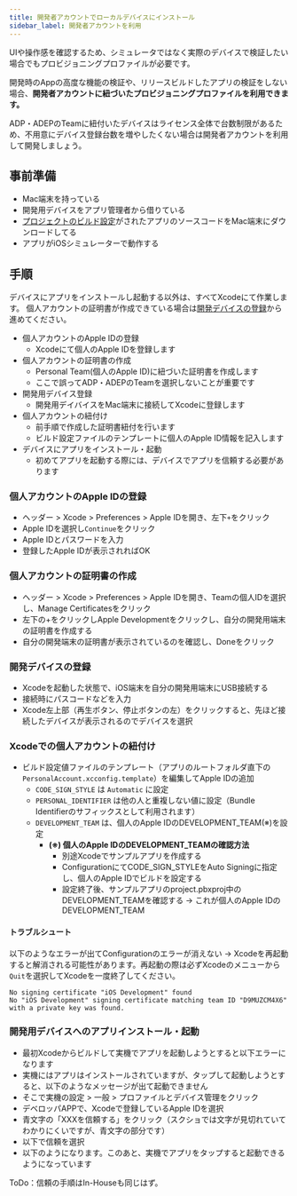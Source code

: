```yaml
---
title: 開発者アカウントでローカルデバイスにインストール
sidebar_label: 開発者アカウントを利用
---
```


UIや操作感を確認するため、シミュレータではなく実際のデバイスで検証したい場合でもプロビジョニングプロファイルが必要です。

開発時のAppの高度な機能の検証や、リリースビルドしたアプリの検証をしない場合、**開発者アカウントに紐づいたプロビジョニングプロファイルを利用できます。**

ADP・ADEPのTeamに紐付いたデバイスはライセンス全体で台数制限があるため、不用意にデバイス登録台数を増やしたくない場合は開発者アカウントを利用して開発しましょう。


## 事前準備
- Mac端末を持っている
- 開発用デバイスをアプリ管理者から借りている
- [プロジェクトのビルド設定](./build_setting.md)がされたアプリのソースコードをMac端末にダウンロードしてる
- アプリがiOSシミュレーターで動作する

## 手順

デバイスにアプリをインストールし起動する以外は、すべてXcodeにて作業します。
個人アカウントの証明書が作成できている場合は[開発デバイスの登録](#開発デバイスの登録)から進めてください。

- 個人アカウントのApple IDの登録
  - Xcodeにて個人のApple IDを登録します
- 個人アカウントの証明書の作成
  - Personal Team(個人のApple ID)に紐づいた証明書を作成します
  - ここで誤ってADP・ADEPのTeamを選択しないことが重要です
- 開発用デバイス登録
  - 開発用デイバイスをMac端末に接続してXcodeに登録します
- 個人アカウントの紐付け
  - 前手順で作成した証明書紐付を行います
  - ビルド設定ファイルのテンプレートに個人のApple ID情報を記入します
- デバイスにアプリをインストール・起動
  - 初めてアプリを起動する際には、デバイスでアプリを信頼する必要があります


### 個人アカウントのApple IDの登録

- ヘッダー > Xcode > Preferences > Apple IDを開き、左下`+`をクリック
- Apple IDを選択し`Continue`をクリック
- Apple IDとパスワードを入力
- 登録したApple IDが表示されればOK


### 個人アカウントの証明書の作成

- ヘッダー > Xcode > Preferences > Apple IDを開き、Teamの個人IDを選択し、Manage Certificatesをクリック
- 左下の+をクリックしApple Developmentをクリックし、自分の開発用端末の証明書を作成する
- 自分の開発端末の証明書が表示されているのを確認し、Doneをクリック

### 開発デバイスの登録

- Xcodeを起動した状態で、iOS端末を自分の開発用端末にUSB接続する
- 接続時にパスコードなどを入力
- Xcode左上部（再生ボタン、停止ボタンの左）をクリックすると、先ほど接続したデバイスが表示されるのでデバイスを選択


### Xcodeでの個人アカウントの紐付け

- ビルド設定値ファイルのテンプレート（アプリのルートフォルダ直下の`PersonalAccount.xcconfig.template`）を編集してApple IDの追加
   - `CODE_SIGN_STYLE` は `Automatic` に設定
   - `PERSONAL_IDENTIFIER` は他の人と重複しない値に設定（Bundle Identifierのサフィックスとして利用されます）
   - `DEVELOPMENT_TEAM` は、個人のApple IDのDEVELOPMENT_TEAM(※)を設定
      - **(※) 個人のApple IDのDEVELOPMENT_TEAMの確認方法**  
        - 別途Xcodeでサンプルアプリを作成する
        - ConfigurationにてCODE_SIGN_STYLEをAuto Signingに指定し、個人のApple IDでビルドを設定する
        - 設定終了後、サンプルアプリのproject.pbxproj中のDEVELOPMENT_TEAMを確認する → これが個人のApple IDのDEVELOPMENT_TEAM

#### トラブルシュート

以下のようなエラーが出てConfigurationのエラーが消えない
→ Xcodeを再起動すると解消される可能性があります。再起動の際は必ずXcodeのメニューから`Quit`を選択してXcodeを一度終了してください。

```
No signing certificate "iOS Development" found
No "iOS Development" signing certificate matching team ID "D9MUZCM4X6" with a private key was found.
```

### 開発用デバイスへのアプリインストール・起動

- 最初Xcodeからビルドして実機でアプリを起動しようとすると以下エラーになります
- 実機にはアプリはインストールされていますが、タップして起動しようとすると、以下のようなメッセージが出て起動できません
- そこで実機の設定 > 一般 > プロファイルとデバイス管理をクリック
- デベロッパAPPで、Xcodeで登録しているApple IDを選択
- 青文字の「XXXを信頼する」をクリック（スクショでは文字が見切れていてわかりにくいですが、青文字の部分です）
- 以下で信頼を選択
- 以下のようになります。このあと、実機でアプリをタップすると起動できるようになっています

ToDo：信頼の手順はIn-Houseも同じはず。
